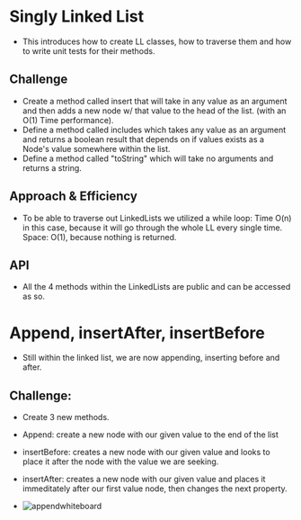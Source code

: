 # Singly Linked List
- This introduces how to create LL classes, how to traverse them and how to write unit tests for their methods.

## Challenge
- Create a method called insert that will take in any value as an argument and then adds a new node w/ that value to the head of the list. (with an O(1) Time performance).
- Define a method called includes which takes any value as an argument and returns a boolean result that depends on if values exists as a Node's value somewhere within the list.
- Define a method called "toString" which will take no arguments and returns a string.

## Approach & Efficiency
- To be able to traverse out LinkedLists we utilized a while loop: Time O(n) in this case, because it will go through the whole LL every single time. Space: O(1), because nothing is returned.

## API
- All the 4 methods within the LinkedLists are public and can be accessed as so.

# Append, insertAfter, insertBefore
- Still within the linked list, we are now appending, inserting before and after.

## Challenge:
- Create 3 new methods. 
- Append: create a new node with our given value to the end of the list
- insertBefore: creates a new node with our given value and looks to place it after the node with the value we are seeking.
- insertAfter: creates a new node with our given value and places it immeditately after our first value node, then changes the next property.

- ![appendwhiteboard](../../assets/whiteboard01-18.jpg)
